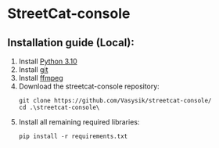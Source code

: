 # StreetCat-console

## Installation guide (Local):
1) Install [Python 3.10](https://www.python.org/downloads/)
2) Install [git](https://git-scm.com/downloads)
3) Install [ffmpeg](https://ffmpeg.org/download.html)
4) Download the streetcat-console repository:
   ```
   git clone https://github.com/Vasysik/streetcat-console/
   cd .\streetcat-console\
   ```
5) Install all remaining required libraries:
   ```
   pip install -r requirements.txt
   ```
